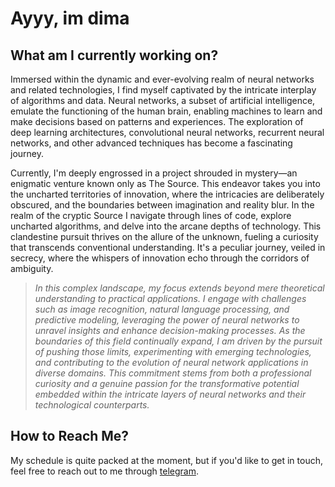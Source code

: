 # Ayyy, im dima

## What am I currently working on?

Immersed within the dynamic and ever-evolving realm of neural networks and related technologies, I find myself captivated by the intricate interplay of algorithms and data. Neural networks, a subset of artificial intelligence, emulate the functioning of the human brain, enabling machines to learn and make decisions based on patterns and experiences. The exploration of deep learning architectures, convolutional neural networks, recurrent neural networks, and other advanced techniques has become a fascinating journey.

Currently, I'm deeply engrossed in a project shrouded in mystery—an enigmatic venture known only as The Source. This endeavor takes you into the uncharted territories of innovation, where the intricacies are deliberately obscured, and the boundaries between imagination and reality blur. In the realm of the cryptic Source I navigate through lines of code, explore uncharted algorithms, and delve into the arcane depths of technology. This clandestine pursuit thrives on the allure of the unknown, fueling a curiosity that transcends conventional understanding. It's a peculiar journey, veiled in secrecy, where the whispers of innovation echo through the corridors of ambiguity.

> *In this complex landscape, my focus extends beyond mere theoretical understanding to practical applications. I engage with challenges such as image recognition, natural language processing, and predictive modeling, leveraging the power of neural networks to unravel insights and enhance decision-making processes. As the boundaries of this field continually expand, I am driven by the pursuit of pushing those limits, experimenting with emerging technologies, and contributing to the evolution of neural network applications in diverse domains. This commitment stems from both a professional curiosity and a genuine passion for the transformative potential embedded within the intricate layers of neural networks and their technological counterparts.*

## How to Reach Me?
My schedule is quite packed at the moment, but if you'd like to get in touch, feel free to reach out to me through [telegram](https://t.me/dimalmfao).

<!--
**dimaaac/dimaaac** is a ✨ _special_ ✨ repository because its `README.md` (this file) appears on your GitHub profile.

Here are some ideas to get you started:

- 🔭 I’m currently working on ...
- 🌱 I’m currently learning ...
- 👯 I’m looking to collaborate on ...
- 🤔 I’m looking for help with ...
- 💬 Ask me about ...
- 📫 How to reach me: ...
- 😄 Pronouns: ...
- ⚡ Fun fact: ...
-->
